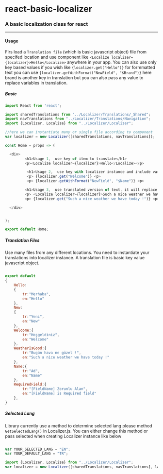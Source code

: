 # react-basic-localizer

### A basic localization class for react

---

#### Usage

Firs load a ```Translation file``` (which is basic javascript object) file from specifed location
and use component like ```<Localize localizer={localizer}>Hello</Localize>``` anywhere in your app.
You can also use only key based values if you wish like  ```{localizer.get("Hello")}``` 
for formmatted text you can use ```{localizer.getWithFormat("NewField", "$Brand")}``` here brand is another key in translation but you can also pass any value to replace variables in translation. 

##### Basic
```javascript
import React from 'react';

import sharedTranslations from "../Localizer/Translations/_Shared";
import navTranslations from "../Localizer/Translations/Navigation";
import {Localizer, Localize} from "../Localizer/Localizer";

//here we can instantiate many or single file according to component
var localizer = new Localizer([sharedTranslations, navTranslations]);

const Home = props => (

  <div>
         <h1>Usage 1,  use key of item to translate</h1>
         <p><Localize localizer={localizer}>Hello</Localize></p>

          <h1>Usage 2,  use key with localizer instance and include variables by using getWithFormat </h1>
          <p> {localizer.get("Welcome")} <p>
          <p> {localizer.getWithFormat("NewField", "$Name")} <p>

         <h1>Usage 3,  use translated version of text, it will replace with text in the current languange</h1>
         <p> <Localize localizer={localizer}>Such a nice weather we have today !</Localize></p>
         <p> {localizer.get("Such a nice weather we have today !")} <p>

  </div>


);

export default Home;

```



##### Translation Files
Use many files from any different locations. You need to instantiate your translations into localizer instance.
A translation file is basic key value javascript object.
```javascript

export default   
{
    Hello:
    {
        tr:"Merhaba",
        en:"Hello"
    },
    New:
    {
        tr:"Yeni",
        en:"New"
    },
    Welcome:{
        tr:"Hoşgeldiniz",
        en:"Welcome"
    },
    WeatherIsGood:{
        tr:"Bugün hava ne güzel !",
        en:"Such a nice weather we have today !"
    },
    Name:{
        tr:"Ad",
        en:"Name"
    },
    RequiredField:{
        tr:"[FieldName] Zorunlu Alan",
        en:"[FieldName] is Required field"
    },
}

```


##### Selected Lang
Library currently use a method to determine selected lang please method ```GetSelectedLang()``` in Localizer.js.
You can either change this method or pass selected when creating Localizer instance like below

```javascript

var YOUR_SELECTED_LANG = "EN";
var YOUR_DEFAULT_LANG = "TR";

import {Localizer, Localize} from "../Localizer/Localizer"; 
var localizer = new Localizer([sharedTranslations, navTranslations], langCode: YOUR_SELECTED_LANG, defaultLang: YOUR_DEFAULT_LANG);

```
